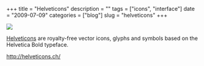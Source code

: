+++
title = "Helveticons"
description = ""
tags = ["icons", "interface"]
date = "2009-07-09"
categories = ["blog"]
slug = "helveticons"
+++



  <div class="notebook-screenshot"><a href="http://helveticons.ch/"><img src="/media/bluga/wt4a561c2a3aa65.jpg"/></a></div><p><a href="http://helveticons.ch/">Helveticons</a> are royalty-free vector icons, glyphs and symbols based on the Helvetica Bold typeface. </p>
    
  <a href="http://helveticons.ch/">http://helveticons.ch/</a>
